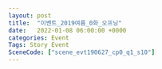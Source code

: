 ```yaml
---
layout: post
title:  "이벤트_2019여름_0화_오프닝"
date:   2022-01-08 06:00:00 +0000
categories: Event
Tags: Story Event
SceneCode: ["scene_evt190627_cp0_q1_s10"]
---
```

